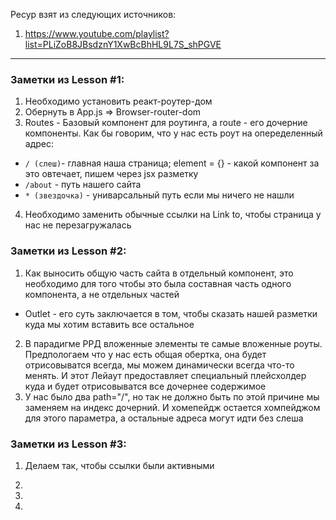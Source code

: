 Ресур взят из следующих источников: 
1. https://www.youtube.com/playlist?list=PLiZoB8JBsdznY1XwBcBhHL9L7S_shPGVE
---

### Заметки из Lesson #1: 
1. Необходимо установить реакт-роутер-дом
2. Обернуть в App.js => Browser-router-dom
3. Routes - Базовый компонент для роутинга, а route - его дочерние компоненты. Как бы говорим, что у нас есть роут на опеределенный адрес:
- `/ (слеш)`- главная наша страница; element = {} - какой компонент за это овтечает, пишем через jsx разметку
- `/about` - путь нашего сайта
- `* (звездочка)` - униварсальный путь если мы ничего не нашли
4. Необходимо заменить обычные ссылки на Link to, чтобы страница у нас не перезагружалась


### Заметки из Lesson #2: 
1. Как выносить общую часть сайта в отдельный компонент, это необходимо для того чтобы это была составная часть одного компонента, а не отдельных частей
- Outlet - его суть заключается в том, чтобы сказать нашей разметки куда мы хотим вставить все остальное
2. В парадигме РРД вложенные элементы те самые вложенные роуты. Предпологаем что у нас есть общая обертка, она будет отрисовыватся всегда, мы можем динамически всегда что-то менять. И этот Лейаут предоставляет специальный плейсхолдер куда и будет отрисовыватся все дочернее содержимое
3. У нас было два path="/", но так не должно быть по этой причине мы заменяем на индекс дочерний. И хомепейдж остается хомпейджом для этого параметра, а остальные адреса могут идти без слеша


### Заметки из Lesson #3: 
1. Делаем так, чтобы ссылки были активными

2.

3.

4.
